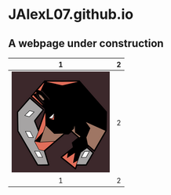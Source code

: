 # JAlexL07.github.io

## A webpage under construction

1 | 2 
:---: | :---:
![alt text][img] | 2
1 | 2

[img]: https://github.com/JAlexL07/JAlexL07.github.io/blob/master/images/rinconada-racers.png "Logo"